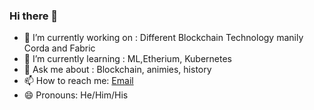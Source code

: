 ### Hi there 👋

<!--
**rafsalrahim/rafsalrahim** is a ✨ _special_ ✨ repository because its `README.md` (this file) appears on your GitHub profile.

Here are some ideas to get you started:-->

- 🔭 I’m currently working on : Different Blockchain Technology manily Corda and Fabric
- 🌱 I’m currently learning : ML,Etherium, Kubernetes
- 💬 Ask me about : Blockchain, animies, history 
- 📫 How to reach me: [Email](mailto:rafsalkrahim@gmail.com)
- 😄 Pronouns: He/Him/His
<!-- - ⚡ Fun fact: ... -->
<!--- 👯 I’m looking to collaborate on : 
- 🤔 I’m looking for help with ... -->
